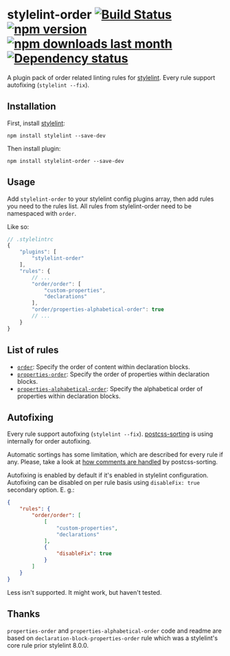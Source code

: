 # stylelint-order [![Build Status][ci-img]][ci] [![npm version][npm-version-img]][npm] [![npm downloads last month][npm-downloads-img]][npm] [![Dependency status][dependencies-img]][dependencies-status]

A plugin pack of order related linting rules for [stylelint]. Every rule support autofixing (`stylelint --fix`).

## Installation

First, install [stylelint]:

```
npm install stylelint --save-dev
```

Then install plugin:

```
npm install stylelint-order --save-dev
```

## Usage

Add `stylelint-order` to your stylelint config plugins array, then add rules you need to the rules list. All rules from stylelint-order need to be namespaced with `order`.

Like so:

```js
// .stylelintrc
{
	"plugins": [
		"stylelint-order"
	],
	"rules": {
		// ...
		"order/order": [
			"custom-properties",
			"declarations"
		],
		"order/properties-alphabetical-order": true
		// ...
	}
}
```

## List of rules

* [`order`](./rules/order/README.md): Specify the order of content within declaration blocks.
* [`properties-order`](./rules/properties-order/README.md): Specify the order of properties within declaration blocks.
* [`properties-alphabetical-order`](./rules/properties-alphabetical-order/README.md): Specify the alphabetical order of properties within declaration blocks.

## Autofixing

Every rule support autofixing (`stylelint --fix`). [postcss-sorting] is using internally for order autofixing.

Automatic sortings has some limitation, which are described for every rule if any. Please, take a look at [how comments are handled](https://github.com/hudochenkov/postcss-sorting#handling-comments) by postcss-sorting.

Autofixing is enabled by default if it's enabled in stylelint configuration. Autofixing can be disabled on per rule basis using `disableFix: true` secondary option. E. g.:

```json
{
	"rules": {
		"order/order": [
			[
				"custom-properties",
				"declarations"
			],
			{
				"disableFix": true
			}
		]
	}
}
```

Less isn't supported. It might work, but haven't tested.

## Thanks

`properties-order` and `properties-alphabetical-order` code and readme are based on `declaration-block-properties-order` rule which was a stylelint's core rule prior stylelint 8.0.0.

[ci-img]: https://travis-ci.org/hudochenkov/stylelint-order.svg
[ci]: https://travis-ci.org/hudochenkov/stylelint-order
[npm-version-img]: https://img.shields.io/npm/v/stylelint-order.svg
[npm-downloads-img]: https://img.shields.io/npm/dm/stylelint-order.svg
[dependencies-img]: https://img.shields.io/gemnasium/hudochenkov/stylelint-order.svg
[dependencies-status]: https://gemnasium.com/github.com/hudochenkov/stylelint-order
[npm]: https://www.npmjs.com/package/stylelint-order

[stylelint]: https://stylelint.io/
[postcss-sorting]: https://github.com/hudochenkov/postcss-sorting
